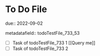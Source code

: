 # To Do File

due:: 2022-09-02

metadatafield:: todoTestFile_733\_53

- [ ] Task of todoTestFile_733 1 [[Query me]]
- [ ] Task of todoTestFile_733 2
